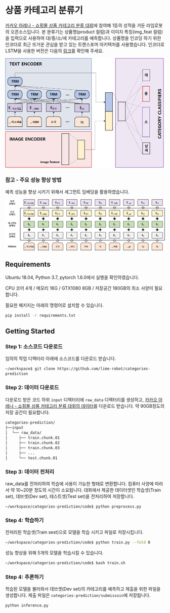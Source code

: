 # 상품 카테고리 분류기

[카카오 아레나 - 쇼핑몰 상품 카테고리 분류 대회](https://arena.kakao.com/c/1)에 참여해 1등의 성적을 거둔 라임로봇의 오픈소스입니다. 
본 분류기는 상품명(product 컬럼)과 이미지 특징(img_feat 컬럼)을 입력으로 사용하여 대/중/소/세 카테고리를 예측합니다. 
상품명을 인코딩 하기 위한 인코더로 최근 뜨거운 관심을 받고 있는 트랜스포머 아키텍처를 사용했습니다. 
인코더로 LSTM을 사용한 버전은 다음의 [링크](https://github.com/lime-robot/product-categories-classification)를 확인해 주세요.

<img src="./doc/model_block.png" width="600">


### 참고 - 주요 성능 향상 방법
예측 성능을 향상 시키기 위해서 세그먼트 임베딩을 활용하였습니다. 

<img src="./doc/embedding.png" width="600">



## Requirements
Ubuntu 18.04, Python 3.7, pytorch 1.6.0에서 실행을 확인하였습니다.

CPU 코어 4개 / 메모리 16G / GTX1080 8GB / 저장공간 180GB의 최소 사양이 필요합니다. 

필요한 패키지는 아래의 명령어로 설치할 수 있습니다.
```bash
pip install -r requirements.txt
```

## Getting Started

### Step 1: 소스코드 다운로드

임의의 작업 디렉터리 아래에 소스코드를 다운로드 받습니다. 
```
~/workspace$ git clone https://github.com/lime-robot/categories-prediction
```

### Step 2: 데이터 다운로드

다운로드 받은 코드 하위 `input` 디렉터리에 `raw_data` 디렉터리를 생성하고, [카카오 아레나 - 쇼핑몰 상품 카테고리 분류 대회의 데이터](https://arena.kakao.com/c/1/data)를 다운로드 받습니다. 
약 90GB정도의 저장 공간이 필요합니다.

```
categories-prediction/
├──input
│  └── raw_data/
│     ├── train.chunk.01
│     ├── train.chunk.02
│     ├── train.chunk.03
│     ├── ...
│     └── test.chunk.01
```

### Step 3: 데이터 전처리
raw_data를 전처리하여 학습에 사용이 가능한 형태로 변환합니다. 컴퓨터 사양에 따라서 약 10~20분 정도의 시간이 소요됩니다.
대회에서 제공한 데이터셋인 학습셋(Train set), 데브셋(Dev set), 테스트셋(Test set)을 전처리하여 저장합니다.
```
~/workspace/categories-prediction/code$ python preprocess.py
```

### Step 4: 학습하기
전처리된 학습셋(Train sest)으로 모델을 학습 시키고 파일로 저장시킵니다.

```bash
~/workspace/categories-prediction/code$ python train.py --fold 0
```

성능 향상을 위해 5개의 모델을 학습시킬 수 있습니다. 
```bash
~/workspace/categories-prediction/code$ bash train.sh
```

### Step 4: 추론하기
학습된 모델을 불러와서 데브셋(Dev set)의 카테고리를 예측하고 제출을 위한 파일을 생성합니다. 
제출 파일은 `categories-prediction/submissoin`에 저장됩니다. 

```bash
python inference.py
```

